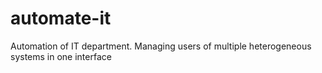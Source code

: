 # automate-it
Automation of IT department. Managing users of multiple heterogeneous systems in one interface
